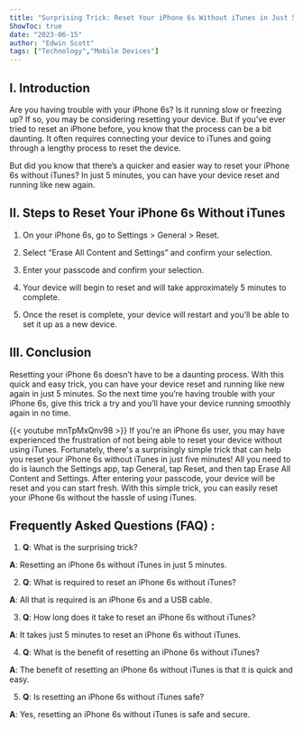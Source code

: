 ```yaml
---
title: "Surprising Trick: Reset Your iPhone 6s Without iTunes in Just 5 Minutes!"
ShowToc: true 
date: "2023-06-15"
author: "Edwin Scott" 
tags: ["Technology","Mobile Devices"]
---
```

## I. Introduction

Are you having trouble with your iPhone 6s? Is it running slow or freezing up? If so, you may be considering resetting your device. But if you’ve ever tried to reset an iPhone before, you know that the process can be a bit daunting. It often requires connecting your device to iTunes and going through a lengthy process to reset the device. 

But did you know that there’s a quicker and easier way to reset your iPhone 6s without iTunes? In just 5 minutes, you can have your device reset and running like new again.

## II. Steps to Reset Your iPhone 6s Without iTunes

1. On your iPhone 6s, go to Settings > General > Reset.

2. Select “Erase All Content and Settings” and confirm your selection.

3. Enter your passcode and confirm your selection.

4. Your device will begin to reset and will take approximately 5 minutes to complete.

5. Once the reset is complete, your device will restart and you’ll be able to set it up as a new device.

## III. Conclusion

Resetting your iPhone 6s doesn’t have to be a daunting process. With this quick and easy trick, you can have your device reset and running like new again in just 5 minutes. So the next time you’re having trouble with your iPhone 6s, give this trick a try and you’ll have your device running smoothly again in no time.

{{< youtube mnTpMxQnv98 >}} 
If you're an iPhone 6s user, you may have experienced the frustration of not being able to reset your device without using iTunes. Fortunately, there's a surprisingly simple trick that can help you reset your iPhone 6s without iTunes in just five minutes! All you need to do is launch the Settings app, tap General, tap Reset, and then tap Erase All Content and Settings. After entering your passcode, your device will be reset and you can start fresh. With this simple trick, you can easily reset your iPhone 6s without the hassle of using iTunes.

## Frequently Asked Questions (FAQ) :
1. **Q**: What is the surprising trick?

**A**: Resetting an iPhone 6s without iTunes in just 5 minutes.

2. **Q**: What is required to reset an iPhone 6s without iTunes?

**A**: All that is required is an iPhone 6s and a USB cable.

3. **Q**: How long does it take to reset an iPhone 6s without iTunes?

**A**: It takes just 5 minutes to reset an iPhone 6s without iTunes.

4. **Q**: What is the benefit of resetting an iPhone 6s without iTunes?

**A**: The benefit of resetting an iPhone 6s without iTunes is that it is quick and easy.

5. **Q**: Is resetting an iPhone 6s without iTunes safe?

**A**: Yes, resetting an iPhone 6s without iTunes is safe and secure.


